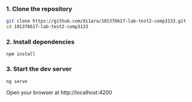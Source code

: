 ### 1. Clone the repository
```bash
git clone https://github.com/di1ara/101376617-lab-test2-comp3133.git
cd 101376617-lab-test2-comp3133
```

### 2. Install dependencies
```
npm install

```

### 3. Start the dev server
```
ng serve
```
Open your browser at http://localhost:4200

